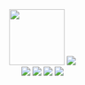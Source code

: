 

<html> 
  <head> 
   
  </head>
  <body>
    <div id="header" align="center" >
  <img src="https://media.giphy.com/media/M9gbBd9nbDrOTu1Mqx/giphy.gif" width="100"/>
     <img src="https://media.giphy.com/media/u2pmTWUi0MXjyrMaVj/giphy.gif"/>
</div>
    <div class="social" align="center">
      <img src="https://img.shields.io/badge/Facebook-1877F2?style=for-the-badge&logo=facebook&logoColor=white"/>
      <img src="https://img.shields.io/badge/Instagram-E4405F?style=for-the-badge&logo=instagram&logoColor=white"/>
      <img src="https://img.shields.io/badge/Gmail-D14836?style=for-the-badge&logo=gmail&logoColor=white"/>
      <img src="https://img.shields.io/badge/Twitter-1DA1F2?style=for-the-badge&logo=twitter&logoColor=white"/>
    </div>
  </body>
</html>
